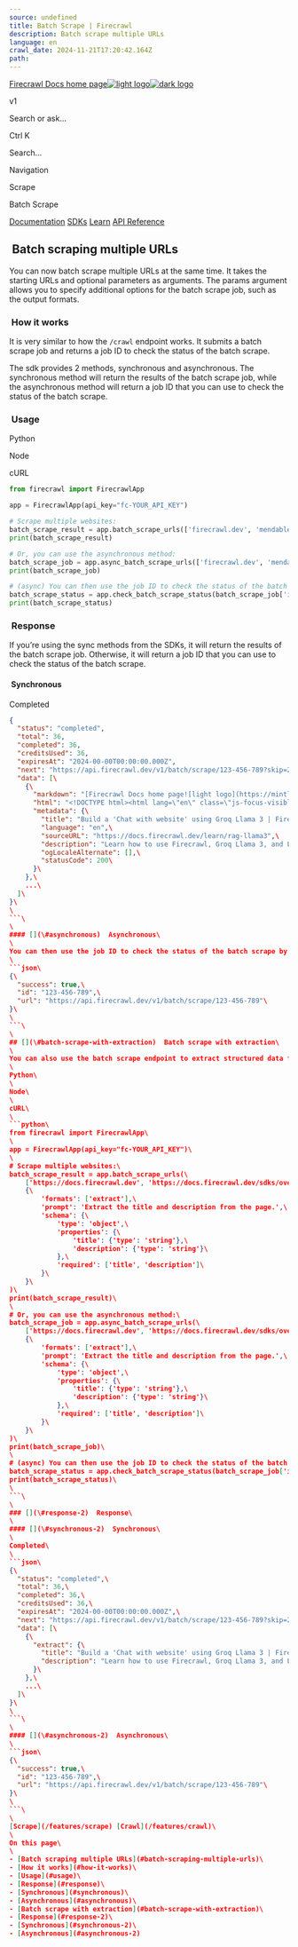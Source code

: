 ```yaml
---
source: undefined
title: Batch Scrape | Firecrawl
description: Batch scrape multiple URLs
language: en
crawl_date: 2024-11-21T17:20:42.164Z
path: 
---
```


[Firecrawl Docs home page![light logo](https://mintlify.s3-us-west-1.amazonaws.com/firecrawl/logo/light.svg)![dark logo](https://mintlify.s3-us-west-1.amazonaws.com/firecrawl/logo/dark.svg)](https://firecrawl.dev)

v1

Search or ask...

Ctrl K

Search...

Navigation

Scrape

Batch Scrape

[Documentation](/introduction) [SDKs](/sdks/overview) [Learn](https://www.firecrawl.dev/blog/category/tutorials) [API Reference](/api-reference/introduction)

## [​](\#batch-scraping-multiple-urls)  Batch scraping multiple URLs

You can now batch scrape multiple URLs at the same time. It takes the starting URLs and optional parameters as arguments. The params argument allows you to specify additional options for the batch scrape job, such as the output formats.

### [​](\#how-it-works)  How it works

It is very similar to how the `/crawl` endpoint works. It submits a batch scrape job and returns a job ID to check the status of the batch scrape.

The sdk provides 2 methods, synchronous and asynchronous. The synchronous method will return the results of the batch scrape job, while the asynchronous method will return a job ID that you can use to check the status of the batch scrape.

### [​](\#usage)  Usage

Python

Node

cURL

```python
from firecrawl import FirecrawlApp

app = FirecrawlApp(api_key="fc-YOUR_API_KEY")

# Scrape multiple websites:
batch_scrape_result = app.batch_scrape_urls(['firecrawl.dev', 'mendable.ai'], {'formats': ['markdown', 'html']})
print(batch_scrape_result)

# Or, you can use the asynchronous method:
batch_scrape_job = app.async_batch_scrape_urls(['firecrawl.dev', 'mendable.ai'], {'formats': ['markdown', 'html']})
print(batch_scrape_job)

# (async) You can then use the job ID to check the status of the batch scrape:
batch_scrape_status = app.check_batch_scrape_status(batch_scrape_job['id'])
print(batch_scrape_status)

```

### [​](\#response)  Response

If you’re using the sync methods from the SDKs, it will return the results of the batch scrape job. Otherwise, it will return a job ID that you can use to check the status of the batch scrape.

#### [​](\#synchronous)  Synchronous

Completed

```json
{
  "status": "completed",
  "total": 36,
  "completed": 36,
  "creditsUsed": 36,
  "expiresAt": "2024-00-00T00:00:00.000Z",
  "next": "https://api.firecrawl.dev/v1/batch/scrape/123-456-789?skip=26",
  "data": [\
    {\
      "markdown": "[Firecrawl Docs home page![light logo](https://mintlify.s3-us-west-1.amazonaws.com/firecrawl/logo/light.svg)!...",\
      "html": "<!DOCTYPE html><html lang=\"en\" class=\"js-focus-visible lg:[--scroll-mt:9.5rem]\" data-js-focus-visible=\"\">...",\
      "metadata": {\
        "title": "Build a 'Chat with website' using Groq Llama 3 | Firecrawl",\
        "language": "en",\
        "sourceURL": "https://docs.firecrawl.dev/learn/rag-llama3",\
        "description": "Learn how to use Firecrawl, Groq Llama 3, and Langchain to build a 'Chat with your website' bot.",\
        "ogLocaleAlternate": [],\
        "statusCode": 200\
      }\
    },\
    ...\
  ]\
}\
\
```\
\
#### [​](\#asynchronous)  Asynchronous\
\
You can then use the job ID to check the status of the batch scrape by calling the `/batch/scrape/{id}` endpoint. This endpoint is meant to be used while the job is still running or right after it has completed **as batch scrape jobs expire after 24 hours**.\
\
```json\
{\
  "success": true,\
  "id": "123-456-789",\
  "url": "https://api.firecrawl.dev/v1/batch/scrape/123-456-789"\
}\
\
```\
\
## [​](\#batch-scrape-with-extraction)  Batch scrape with extraction\
\
You can also use the batch scrape endpoint to extract structured data from the pages. This is useful if you want to get the same structured data from a list of URLs.\
\
Python\
\
Node\
\
cURL\
\
```python\
from firecrawl import FirecrawlApp\
\
app = FirecrawlApp(api_key="fc-YOUR_API_KEY")\
\
# Scrape multiple websites:\
batch_scrape_result = app.batch_scrape_urls(\
    ['https://docs.firecrawl.dev', 'https://docs.firecrawl.dev/sdks/overview'],\
    {\
        'formats': ['extract'],\
        'prompt': 'Extract the title and description from the page.',\
        'schema': {\
            'type': 'object',\
            'properties': {\
                'title': {'type': 'string'},\
                'description': {'type': 'string'}\
            },\
            'required': ['title', 'description']\
        }\
    }\
)\
print(batch_scrape_result)\
\
# Or, you can use the asynchronous method:\
batch_scrape_job = app.async_batch_scrape_urls(\
    ['https://docs.firecrawl.dev', 'https://docs.firecrawl.dev/sdks/overview'],\
    {\
        'formats': ['extract'],\
        'prompt': 'Extract the title and description from the page.',\
        'schema': {\
            'type': 'object',\
            'properties': {\
                'title': {'type': 'string'},\
                'description': {'type': 'string'}\
            },\
            'required': ['title', 'description']\
        }\
    }\
)\
print(batch_scrape_job)\
\
# (async) You can then use the job ID to check the status of the batch scrape:\
batch_scrape_status = app.check_batch_scrape_status(batch_scrape_job['id'])\
print(batch_scrape_status)\
\
```\
\
### [​](\#response-2)  Response\
\
#### [​](\#synchronous-2)  Synchronous\
\
Completed\
\
```json\
{\
  "status": "completed",\
  "total": 36,\
  "completed": 36,\
  "creditsUsed": 36,\
  "expiresAt": "2024-00-00T00:00:00.000Z",\
  "next": "https://api.firecrawl.dev/v1/batch/scrape/123-456-789?skip=26",\
  "data": [\
    {\
      "extract": {\
        "title": "Build a 'Chat with website' using Groq Llama 3 | Firecrawl",\
        "description": "Learn how to use Firecrawl, Groq Llama 3, and Langchain to build a 'Chat with your website' bot."\
      }\
    },\
    ...\
  ]\
}\
\
```\
\
#### [​](\#asynchronous-2)  Asynchronous\
\
```json\
{\
  "success": true,\
  "id": "123-456-789",\
  "url": "https://api.firecrawl.dev/v1/batch/scrape/123-456-789"\
}\
\
```\
\
[Scrape](/features/scrape) [Crawl](/features/crawl)\
\
On this page\
\
- [Batch scraping multiple URLs](#batch-scraping-multiple-urls)\
- [How it works](#how-it-works)\
- [Usage](#usage)\
- [Response](#response)\
- [Synchronous](#synchronous)\
- [Asynchronous](#asynchronous)\
- [Batch scrape with extraction](#batch-scrape-with-extraction)\
- [Response](#response-2)\
- [Synchronous](#synchronous-2)\
- [Asynchronous](#asynchronous-2)

